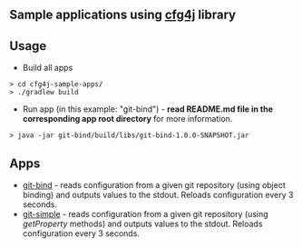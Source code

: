 ## Sample applications using [cfg4j](http://cfg4j.org) library

## Usage
* Build all apps

```
> cd cfg4j-sample-apps/
> ./gradlew build
```

* Run app (in this example: "git-bind") - **read README.md file in the corresponding app root directory** for more information.

```
> java -jar git-bind/build/libs/git-bind-1.0.0-SNAPSHOT.jar
```

## Apps
* [git-bind](git-bind/) - reads configuration from a given git repository (using object binding) and outputs values
   to the stdout. Reloads configuration every 3 seconds. 
* [git-simple](git-simple/) - reads configuration from a given git repository (using *getProperty* methods) and outputs values
  to the stdout. Reloads configuration every 3 seconds.